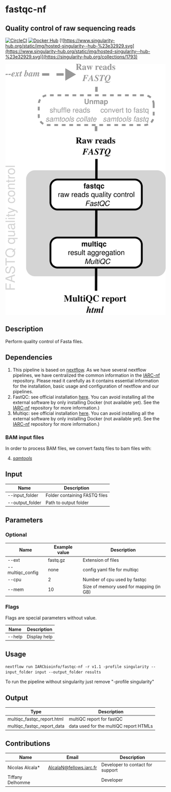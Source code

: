 # fastqc-nf
## Quality control of raw sequencing reads #

[![CircleCI](https://circleci.com/gh/IARCbioinfo/fastqc-nf.svg?style=svg)](https://circleci.com/gh/IARCbioinfo/fastqc-nf)
[![Docker Hub](https://img.shields.io/badge/docker-ready-blue.svg)](https://hub.docker.com/r/iarcbioinfo/fastqc-nf/)
[![https://www.singularity-hub.org/static/img/hosted-singularity--hub-%23e32929.svg](https://www.singularity-hub.org/static/img/hosted-singularity--hub-%23e32929.svg)](https://singularity-hub.org/collections/1793)

![fastqc-nf](https://github.com/IARCbioinfo/fastqc-nf/blob/master/fastqc-nf.png)

## Description ##

Perform quality control of Fasta files.

## Dependencies ##

1. This pipeline is based on [nextflow](https://www.nextflow.io). As we have several nextflow pipelines, we have centralized the common information in the [IARC-nf](https://github.com/IARCbioinfo/IARC-nf) repository. Please read it carefully as it contains essential information for the installation, basic usage and configuration of nextflow and our pipelines.
2. FastQC: see official installation [here](https://www.bioinformatics.babraham.ac.uk/projects/fastqc/). You can avoid installing all the external software by only installing Docker (not available yet). See the [IARC-nf](https://github.com/IARCbioinfo/IARC-nf) repository for more information.)
3. Multiqc: see official installation [here](http://multiqc.info). You can avoid installing all the external software by only installing Docker (not available yet). See the [IARC-nf](https://github.com/IARCbioinfo/IARC-nf) repository for more information.)

### BAM input files
In order to process BAM files, we convert fastq files to bam files with:

4. [*samtools*](http://samtools.sourceforge.net/)

## Input ## 

**Name**        | **Description**
--------------- | -------------
--input_folder  |  Folder containing FASTQ files
--output_folder |  Path to output folder

## Parameters ##

### Optional ###

**Name**          | **Example value** | **Description**
------------------| ------------------| ------------------
--ext              | fastq.gz | Extension of files
--multiqc_config  |  none               |   config yaml file for multiqc
--cpu                |2 |              Number of cpu used by fastqc
--mem               | 10 | Size of memory used for mapping (in GB)

### Flags ###

Flags are special parameters without value.

**Name**      | **Description**
------------- | -------------
--help        | Display help


## Usage ##

`nextflow run IARCbioinfo/fastqc-nf -r v1.1 -profile singularity --input_folder input --output_folder results`

To run the pipeline without singularity just remove "-profile singularity"

## Output ##

| Type      | Description     |
|-----------|---------------|
| multiqc_fastqc_report.html  | multiQC report for fastQC |
| multiqc_fastqc_report_data  | data used for the multiQC report HTMLs    | 

## Contributions

  | Name      | Email | Description     |
  |-----------|---------------|-----------------| 
  | Nicolas Alcala*    | AlcalaN@fellows.iarc.fr    | Developer to contact for support |
  | Tiffany Delhomme    |    | Developer |

